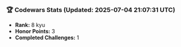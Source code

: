 ### 🏆 Codewars Stats (Updated: 2025-07-04 21:07:31 UTC)

- **Rank:** 8 kyu
- **Honor Points:** 3
- **Completed Challenges:** 1
